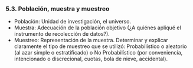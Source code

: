 ### 5.3. Población, muestra y muestreo

<!--
* Población: Unidad de investigación, el universo.
* Muestra: Adecuación de la población objetivo (¿A quiénes apliqué el instrumento 
de recolección de datos?). 
* Muestreo: Representación de la muestra. Determinar y explicar claramente el 
tipo de  muestreo que se utilizó: Probabilístico o aleatorio (al azar simple o 
estratificado) o No Probabilístico (por conveniencia, intencionado o discrecional, 
cuotas, bola de nieve, accidental). 
-->

* Población: Unidad de investigación, el universo.
* Muestra: Adecuación de la población objetivo (¿A quiénes apliqué el instrumento 
de recolección de datos?). 
* Muestreo: Representación de la muestra. Determinar y explicar claramente el 
tipo de  muestreo que se utilizó: Probabilístico o aleatorio (al azar simple o 
estratificado) o No Probabilístico (por conveniencia, intencionado o discrecional, 
cuotas, bola de nieve, accidental).

